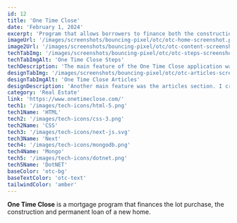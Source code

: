 ```yaml
---
id: 12
title: 'One Time Close'
date: 'February 1, 2024'
excerpt: 'Program that allows borrowers to finance both the construction and permanent financing of their house.'
imageUrl: '/images/screenshots/bouncing-pixel/otc/otc-home-screenshot.png'
image2Url: '/images/screenshots/bouncing-pixel/otc/otc-content-screenshot.png'
techTabImg: '/images/screenshots/bouncing-pixel/otc/otc-steps-screenshot.png'
techTabImgAlt: 'One Time Close Steps'
techDescription: 'The main feature of the One Time Close application was to be informed about the finance process of building on your own lot, therefore having a way for the user to navigate through the 9 steps. This was another legacy project being updated from PHP & jQuery to NextJS with a DotNET backend.'
designTabImg: '/images/screenshots/bouncing-pixel/otc/otc-articles-screenshot.png'
designTabImgAlt: 'One Time Close Articles'
designDescription: 'Another main feature was the articles section. I created a custom admin dashboard that would allow the client to add, edit, and delete articles. The articles would then be displayed on the front end in a custom designed blog.'
category: 'Real Estate'
link: 'https://www.onetimeclose.com/' 
tech1: '/images/tech-icons/html-5.png'
tech1Name: 'HTML'
tech2: '/images/tech-icons/css-3.png'
tech2Name: 'CSS'
tech3: '/images/tech-icons/next-js.svg'
tech3Name: 'Next'
tech4: '/images/tech-icons/mongodb.png'
tech4Name: 'Mongo'
tech5: '/images/tech-icons/dotnet.png'
tech5Name: 'DotNET'
baseColor: 'otc-bg'
baseTextColor: 'otc-text'
tailwindColor: 'amber'
---
```


**One Time Close** is a mortgage program that finances the lot purchase, the construction and permanent loan of a new home.
